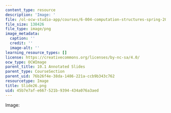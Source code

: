 ```yaml
---
content_type: resource
description: 'Image: '
file: /ol-ocw-studio-app/courses/6-004-computation-structures-spring-2017/45b7e7afe667521b9394434a076a3aed_Slide26.png
file_size: 138426
file_type: image/png
image_metadata:
  caption: ''
  credit: ''
  image-alt: ''
learning_resource_types: []
license: https://creativecommons.org/licenses/by-nc-sa/4.0/
ocw_type: OCWImage
parent_title: 10.1 Annotated Slides
parent_type: CourseSection
parent_uid: 76b26f4e-38da-1486-221a-ccb9b343c762
resourcetype: Image
title: Slide26.png
uid: 45b7e7af-e667-521b-9394-434a076a3aed
---
```

Image: 